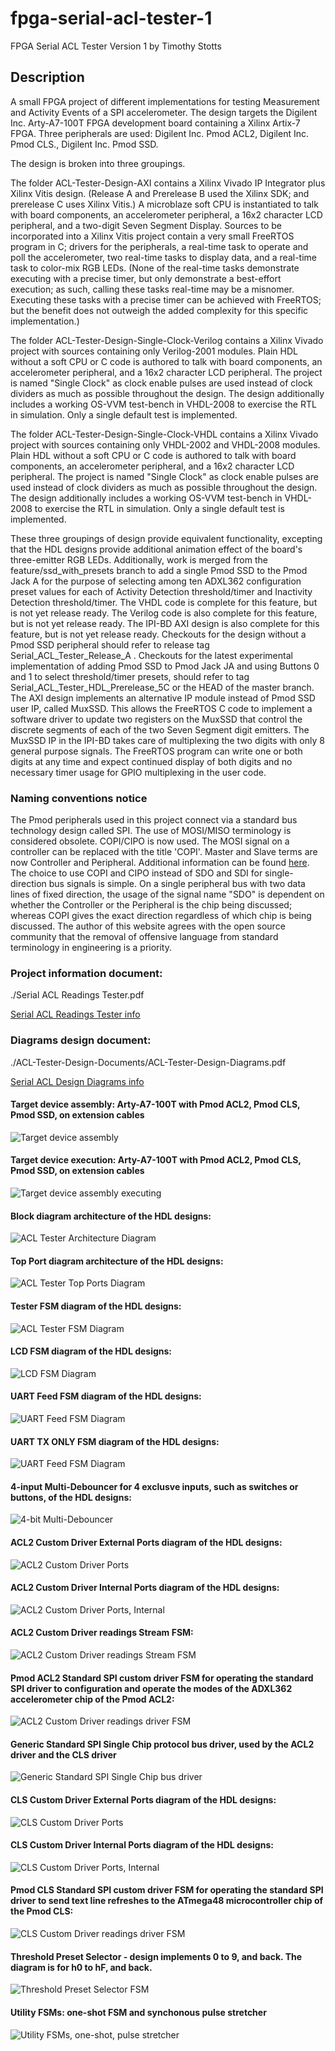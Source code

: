 # fpga-serial-acl-tester-1

FPGA Serial ACL Tester Version 1
by Timothy Stotts


## Description
A small FPGA project of different implementations for testing Measurement and Activity Events of a SPI accelerometer.
The design targets the Digilent Inc. Arty-A7-100T FPGA development board containing a Xilinx Artix-7 FPGA.
Three peripherals are used: Digilent Inc. Pmod ACL2, Digilent Inc. Pmod CLS., Digilent Inc. Pmod SSD.

The design is broken into three groupings.

The folder ACL-Tester-Design-AXI contains a Xilinx Vivado IP Integrator plus
Xilinx Vitis design.
(Release A and Prerelease B used the Xilinx SDK; and
prerelease C uses Xilinx Vitis.)
A microblaze soft CPU is instantiated to talk with board components,
an accelerometer peripheral,
a 16x2 character LCD peripheral,
and a two-digit Seven Segment Display.
Sources to be incorporated into a Xilinx Vitis project contain
a very small FreeRTOS program in C; drivers
for the peripherals, a real-time task to operate and poll the accelerometer,
two real-time tasks to display data, and a real-time task to color-mix RGB LEDs.
(None of the real-time tasks demonstrate executing with a precise timer, but only
demonstrate a best-effort execution; as such, calling these tasks real-time
may be a misnomer. Executing these tasks with a precise timer can be achieved
with FreeRTOS; but the benefit does not outweigh the added complexity for
this specific implementation.)  

The folder ACL-Tester-Design-Single-Clock-Verilog contains a Xilinx Vivado project with sources
containing only Verilog-2001 modules. Plain HDL without a soft CPU or C code is authored to
talk with board components, an accelerometer peripheral, and a 16x2 character LCD peripheral.
The project is named "Single Clock" as clock enable pulses are used instead of clock dividers
as much as possible throughout the design. The design additionally includes a working OS-VVM
test-bench in VHDL-2008 to exercise the RTL in simulation. Only a single default test is
implemented.

The folder ACL-Tester-Design-Single-Clock-VHDL contains a Xilinx Vivado project with sources
containing only VHDL-2002 and VHDL-2008 modules. Plain HDL without a soft CPU or C code is authored to
talk with board components, an accelerometer peripheral, and a 16x2 character LCD peripheral.
The project is named "Single Clock" as clock enable pulses are used instead of clock dividers
as much as possible throughout the design. The design additionally includes a working OS-VVM
test-bench in VHDL-2008 to exercise the RTL in simulation. Only a single default test is
implemented.

These three groupings of design provide equivalent functionality, excepting that the HDL designs provide
additional animation effect of the board's three-emitter RGB LEDs. Additionally, work is merged from
the feature/ssd_with_presets branch to add a single Pmod SSD to the Pmod Jack A for the purpose of
selecting among ten ADXL362 configuration preset values for each of Activity Detection threshold/timer
and Inactivity Detection threshold/timer. The VHDL code is complete for this feature, but is not yet
release ready. The Verilog code is also complete for this feature, but is not yet release ready.
The IPI-BD AXI design is also complete for this feature, but is not yet release ready.
Checkouts for the design without a Pmod SSD peripheral should refer to release tag
Serial_ACL_Tester_Release_A . Checkouts for the latest experimental implementation of adding
Pmod SSD to Pmod Jack JA and using Buttons 0 and 1 to select threshold/timer presets, should
refer to tag Serial_ACL_Tester_HDL_Prerelease_5C or the HEAD of the master branch. The AXI design
implements an alternative IP module instead of Pmod SSD user IP, called MuxSSD. This allows the
FreeRTOS C code to implement a software driver to update two registers on the MuxSSD that control
the discrete segments of each of the two Seven Segment digit emitters. The MuxSSD IP in the IPI-BD
takes care of multiplexing the two digits with only 8 general purpose signals. The FreeRTOS
program can write one or both digits at any time and expect continued display of both digits
and no necessary timer usage for GPIO multiplexing in the user code.

### Naming conventions notice
The Pmod peripherals used in this project connect via a standard bus technology design called SPI.
The use of MOSI/MISO terminology is considered obsolete. COPI/CIPO is now used. The MOSI signal on a
controller can be replaced with the title 'COPI'. Master and Slave terms are now Controller and Peripheral.
Additional information can be found [here](https://www.oshwa.org/a-resolution-to-redefine-spi-signal-names).
The choice to use COPI and CIPO instead of SDO and SDI for single-direction bus signals is simple.
On a single peripheral bus with two data lines of fixed direction, the usage of the signal name
"SDO" is dependent on whether the Controller or the Peripheral is the chip being discussed;
whereas COPI gives the exact direction regardless of which chip is being discussed. The author
of this website agrees with the open source community that the removal of offensive language from
standard terminology in engineering is a priority.

### Project information document:

./Serial ACL Readings Tester.pdf

[Serial ACL Readings Tester info](https://github.com/timothystotts/fpga-serial-acl-tester-1/blob/main/Serial%20ACL%20Readings%20Tester.pdf)

### Diagrams design document:

./ACL-Tester-Design-Documents/ACL-Tester-Design-Diagrams.pdf

[Serial ACL Design Diagrams info](https://github.com/timothystotts/fpga-serial-acl-tester-1/blob/main/ACL-Tester-Design-Documents/ACL-Tester-Design-Diagrams.pdf)

#### Target device assembly: Arty-A7-100T with Pmod ACL2, Pmod CLS, Pmod SSD, on extension cables
![Target device assembly](https://github.com/timothystotts/fpga-serial-acl-tester-1/blob/main/ACL-Tester-Design-Documents/img_serial-acl-tester-assembled-20190718.jpg)

#### Target device execution: Arty-A7-100T with Pmod ACL2, Pmod CLS, Pmod SSD, on extension cables
![Target device assembly executing](https://github.com/timothystotts/fpga-serial-acl-tester-1/blob/main/ACL-Tester-Design-Documents/img_serial-acl-tester-executing-a-20210217.jpg)

#### Block diagram architecture of the HDL designs:
![ACL Tester Architecture Diagram](https://github.com/timothystotts/fpga-serial-acl-tester-1/blob/main/ACL-Tester-Design-Documents/ACL-Tester-Design-Diagrams-Architecture%201.svg)

#### Top Port diagram architecture of the HDL designs:
![ACL Tester Top Ports Diagram](https://github.com/timothystotts/fpga-serial-acl-tester-1/blob/main/ACL-Tester-Design-Documents/ACL-Tester-Design-Diagrams-Top-Ports.svg)

#### Tester FSM diagram of the HDL designs:
![ACL Tester FSM Diagram](https://github.com/timothystotts/fpga-serial-acl-tester-1/blob/main/ACL-Tester-Design-Documents/ACL-Tester-Design-Diagrams-Tester-FSM.svg)

#### LCD FSM diagram of the HDL designs:
![LCD FSM Diagram](https://github.com/timothystotts/fpga-serial-acl-tester-1/blob/main/ACL-Tester-Design-Documents/ACL-Tester-Design-Diagrams-LCD-FSM.svg)

#### UART Feed FSM diagram of the HDL designs:
![UART Feed FSM Diagram](https://github.com/timothystotts/fpga-serial-acl-tester-1/blob/main/ACL-Tester-Design-Documents/ACL-Tester-Design-Diagrams-UARTfeed.svg)

#### UART TX ONLY FSM diagram of the HDL designs:
![UART Feed FSM Diagram](https://github.com/timothystotts/fpga-serial-acl-tester-1/blob/main/ACL-Tester-Design-Documents/ACL-Tester-Design-Diagrams-UART-Tx-FSM.svg)

#### 4-input Multi-Debouncer for 4 exclusve inputs, such as switches or buttons, of the HDL designs:
![4-bit Multi-Debouncer](https://github.com/timothystotts/fpga-serial-acl-tester-1/blob/main/ACL-Tester-Design-Documents/ACL-Tester-Design-Diagrams-multi-debounce.svg)

#### ACL2 Custom Driver External Ports diagram of the HDL designs:
![ACL2 Custom Driver Ports](https://github.com/timothystotts/fpga-serial-acl-tester-1/blob/main/ACL-Tester-Design-Documents/ACL-Tester-Design-Diagrams-ACL2-ports.svg)

#### ACL2 Custom Driver Internal Ports diagram of the HDL designs:
![ACL2 Custom Driver Ports, Internal](https://github.com/timothystotts/fpga-serial-acl-tester-1/blob/main/ACL-Tester-Design-Documents/ACL-Tester-Design-Diagrams-ACL2-ports-internal.svg)

#### ACL2 Custom Driver readings Stream FSM:
![ACL2 Custom Driver readings Stream FSM](https://github.com/timothystotts/fpga-serial-acl-tester-1/blob/main/ACL-Tester-Design-Documents/ACL-Tester-Design-Diagrams-StreamFSM.svg)

#### Pmod ACL2 Standard SPI custom driver FSM for operating the standard SPI driver to configuration and operate the modes of the ADXL362 accelerometer chip of the Pmod ACL2:
![ACL2 Custom Driver readings driver FSM](https://github.com/timothystotts/fpga-serial-acl-tester-1/blob/main/ACL-Tester-Design-Documents/ACL-Tester-Design-Diagrams-ADXL362-driver-FSM.svg)

#### Generic Standard SPI Single Chip protocol bus driver, used by the ACL2 driver and the CLS driver
![Generic Standard SPI Single Chip bus driver](https://github.com/timothystotts/fpga-serial-acl-tester-1/blob/main/ACL-Tester-Design-Documents/ACL-Tester-Design-Diagrams-SPI-generic-FSM.svg)

#### CLS Custom Driver External Ports diagram of the HDL designs:
![CLS Custom Driver Ports](https://github.com/timothystotts/fpga-serial-acl-tester-1/blob/main/ACL-Tester-Design-Documents/ACL-Tester-Design-Diagrams-CLS-ports.svg)

#### CLS Custom Driver Internal Ports diagram of the HDL designs:
![CLS Custom Driver Ports, Internal](https://github.com/timothystotts/fpga-serial-acl-tester-1/blob/main/ACL-Tester-Design-Documents/ACL-Tester-Design-Diagrams-CLS-ports-internal.svg)

#### Pmod CLS Standard SPI custom driver FSM for operating the standard SPI driver to send text line refreshes to the ATmega48 microcontroller chip of the Pmod CLS:
![CLS Custom Driver readings driver FSM](https://github.com/timothystotts/fpga-serial-acl-tester-1/blob/main/ACL-Tester-Design-Documents/ACL-Tester-Design-Diagrams-CLS-driver-FSM.svg)

#### Threshold Preset Selector - design implements 0 to 9, and back. The diagram is for h0 to hF, and back.
![Threshold Preset Selector FSM](https://github.com/timothystotts/fpga-serial-acl-tester-1/blob/main/ACL-Tester-Design-Documents/ACL-Tester-Design-Diagrams-thresh-preset-sel-FSM.svg)

#### Utility FSMs: one-shot FSM and synchonous pulse stretcher
![Utility FSMs, one-shot, pulse stretcher](https://github.com/timothystotts/fpga-serial-acl-tester-1/blob/main/ACL-Tester-Design-Documents/ACL-Tester-Design-Diagrams-Utility-FSMs.svg)
